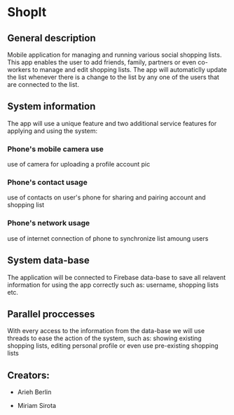 # ShopIt



## General description

Mobile application for managing and running various social shopping lists. This app enables the user to add friends, family, partners or even co-workers to manage and edit shopping lists. The app will automaticlly update the list whenever there is a change to the list by any one of the users that are connected to the list.




## System information

The app will use a unique feature and two additional service features for applying and using the system:

### Phone's mobile camera use
use of camera for uploading a profile account pic


### Phone's contact usage
use of contacts on user's phone for sharing and pairing account and shopping list


### Phone's network usage
use of internet connection of phone to synchronize list amoung users  




## System data-base

The application will be connected to Firebase data-base to save all relavent information for using the app correctly such as: username, shopping lists etc.




## Parallel proccesses

With every access to the information from the data-base we will use threads to ease the action of the system, such as: showing existing shopping lists, editing personal profile or even use pre-existing shopping lists





## Creators: 

- Arieh Berlin

- Miriam Sirota


